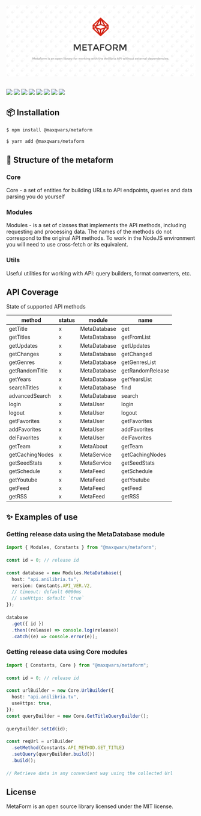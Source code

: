 <center>
    <img src="https://github.com/maxqwars/metaform/raw/main/banner.png" alt="">
</center>

<br>

![](https://img.shields.io/github/issues/maxqwars/metaform)
![](https://img.shields.io/github/forks/maxqwars/metaform)
![](https://img.shields.io/github/stars/maxqwars/metaform)
![](https://img.shields.io/github/license/maxqwars/metaform)
![](https://img.shields.io/librariesio/dependents/npm/@maxqwars/metaform)
![](https://img.shields.io/github/release-date/maxqwars/metaform)
![](https://img.shields.io/github/contributors/maxqwars/metaform)
![](https://img.shields.io/github/package-json/v/maxqwars/metaform)

## 📦 Installation

```shell
$ npm install @maxqwars/metaform
```

```shell
$ yarn add @maxqwars/metaform
```

## 🧬 Structure of the metaform

### Core

Core - a set of entities for building URLs to API endpoints, queries and data parsing you do yourself

### Modules

Modules - is a set of classes that implements the API methods, including requesting and processing data. The names of the methods do not correspond to the original API methods. To work in the NodeJS environment you will need to use cross-fetch or its equivalent.

### Utils

Useful utilities for working with API: query builders, format converters, etc.

## API Coverage

State of supported API methods

| method          | status | module       | name             |
| --------------- | ------ | ------------ | ---------------- |
| getTitle        | x      | MetaDatabase | get              |
| getTitles       | x      | MetaDatabase | getFromList      |
| getUpdates      | x      | MetaDatabase | getUpdates       |
| getChanges      | x      | MetaDatabase | getChanged       |
| getGenres       | x      | MetaDatabase | getGenresList    |
| getRandomTitle  | x      | MetaDatabase | getRandomRelease |
| getYears        | x      | MetaDatabase | getYearsList     |
| searchTitles    | x      | MetaDatabase | find             |
| advancedSearch  | x      | MetaDatabase | search           |
| login           | x      | MetaUser     | login            |
| logout          | x      | MetaUser     | logout           |
| getFavorites    | x      | MetaUser     | getFavorites     |
| addFavorites    | x      | MetaUser     | addFavorites     |
| delFavorites    | x      | MetaUser     | delFavorites     |
| getTeam         | x      | MetaAbout    | getTeam          |
| getCachingNodes | x      | MetaService  | getCachingNodes  |
| getSeedStats    | x      | MetaService  | getSeedStats     |
| getSchedule     | x      | MetaFeed     | getSchedule      |
| getYoutube      | x      | MetaFeed     | getYoutube       |
| getFeed         | x      | MetaFeed     | getFeed          |
| getRSS          | x      | MetaFeed     | getRSS           |

## ✨ Examples of use

### Getting release data using the MetaDatabase module

```typescript
import { Modules, Constants } from "@maxqwars/metaform";

const id = 0; // release id

const database = new Modules.MetaDatabase({
  host: "api.anilibria.tv",
  version: Constants.API_VER.V2,
  // timeout: default 6000ms
  // useHttps: default `true`
});

database
  .get({ id })
  .then((release) => console.log(release))
  .catch((e) => console.error(e));
```

### Getting release data using Core modules

```typescript
import { Constants, Core } from "@maxqwars/metaform";

const id = 0; // release id

const urlBuilder = new Core.UrlBuilder({
  host: "api.anilibria.tv",
  useHttps: true,
});
const queryBuilder = new Core.GetTitleQueryBuilder();

queryBuilder.setId(id);

const reqUrl = urlBuilder
  .setMethod(Constants.API_METHOD.GET_TITLE)
  .setQuery(queryBuilder.build())
  .build();

// Retrieve data in any convenient way using the collected Url
```

## License

MetaForm is an open source library licensed under the MIT license.
